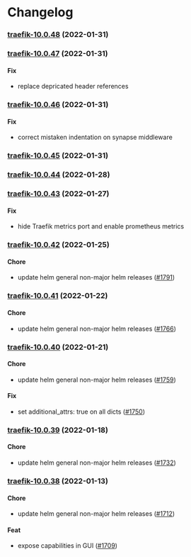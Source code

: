 # Changelog<br>


<a name="traefik-10.0.48"></a>
### [traefik-10.0.48](https://github.com/truecharts/apps/compare/traefik-10.0.47...traefik-10.0.48) (2022-01-31)



<a name="traefik-10.0.47"></a>
### [traefik-10.0.47](https://github.com/truecharts/apps/compare/traefik-10.0.46...traefik-10.0.47) (2022-01-31)

#### Fix

* replace depricated header references



<a name="traefik-10.0.46"></a>
### [traefik-10.0.46](https://github.com/truecharts/apps/compare/traefik-10.0.45...traefik-10.0.46) (2022-01-31)

#### Fix

* correct mistaken indentation on synapse middleware



<a name="traefik-10.0.45"></a>
### [traefik-10.0.45](https://github.com/truecharts/apps/compare/traefik-10.0.44...traefik-10.0.45) (2022-01-31)



<a name="traefik-10.0.44"></a>
### [traefik-10.0.44](https://github.com/truecharts/apps/compare/traefik-10.0.43...traefik-10.0.44) (2022-01-28)



<a name="traefik-10.0.43"></a>
### [traefik-10.0.43](https://github.com/truecharts/apps/compare/traefik-10.0.42...traefik-10.0.43) (2022-01-27)

#### Fix

* hide Traefik metrics port and enable prometheus metrics



<a name="traefik-10.0.42"></a>
### [traefik-10.0.42](https://github.com/truecharts/apps/compare/traefik-10.0.41...traefik-10.0.42) (2022-01-25)

#### Chore

* update helm general non-major helm releases ([#1791](https://github.com/truecharts/apps/issues/1791))



<a name="traefik-10.0.41"></a>
### [traefik-10.0.41](https://github.com/truecharts/apps/compare/traefik-10.0.40...traefik-10.0.41) (2022-01-22)

#### Chore

* update helm general non-major helm releases ([#1766](https://github.com/truecharts/apps/issues/1766))



<a name="traefik-10.0.40"></a>
### [traefik-10.0.40](https://github.com/truecharts/apps/compare/traefik-10.0.39...traefik-10.0.40) (2022-01-21)

#### Chore

* update helm general non-major helm releases ([#1759](https://github.com/truecharts/apps/issues/1759))

#### Fix

* set additional_attrs: true on all dicts ([#1750](https://github.com/truecharts/apps/issues/1750))



<a name="traefik-10.0.39"></a>
### [traefik-10.0.39](https://github.com/truecharts/apps/compare/traefik-10.0.38...traefik-10.0.39) (2022-01-18)

#### Chore

* update helm general non-major helm releases ([#1732](https://github.com/truecharts/apps/issues/1732))



<a name="traefik-10.0.38"></a>
### [traefik-10.0.38](https://github.com/truecharts/apps/compare/traefik-10.0.37...traefik-10.0.38) (2022-01-13)

#### Chore

* update helm general non-major helm releases ([#1712](https://github.com/truecharts/apps/issues/1712))

#### Feat

* expose capabilities in GUI ([#1709](https://github.com/truecharts/apps/issues/1709))



<a name="traefik-10.0.37"></a>
